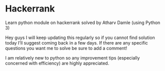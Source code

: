 # Hackerrank
Learn python module on hackerrank solved by Atharv Damle (using Python 3)

Hey guys I will keep updating this regularly so if you cannot find solution today I'll suggest coming back in a few days. If there are any specific questions you want me to solve be sure to add a comment!

I am relatively new to python so any improvement tips (especially concerned with efficiency) are highly appreciated.
